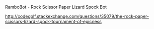 RamboBot - Rock Scissor Paper Lizard Spock Bot

http://codegolf.stackexchange.com/questions/35079/the-rock-paper-scissors-lizard-spock-tournament-of-epicness
